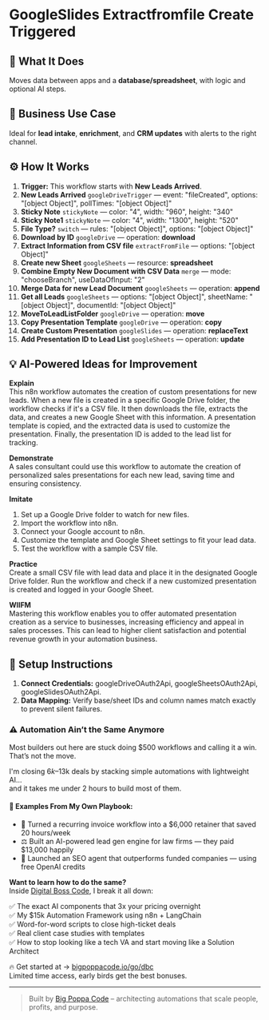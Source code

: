 # GoogleSlides Extractfromfile Create Triggered
  ## 🚀 What It Does
  Moves data between apps and a **database/spreadsheet**, with logic and optional AI steps.
  
  ## 💼 Business Use Case
  Ideal for **lead intake**, **enrichment**, and **CRM updates** with alerts to the right channel.
  
  ## ⚙️ How It Works
  1. **Trigger:** This workflow starts with **New Leads Arrived**.
  2. **New Leads Arrived** `googleDriveTrigger` — event: "fileCreated", options: "[object Object]", pollTimes: "[object Object]"
3. **Sticky Note** `stickyNote` — color: "4", width: "960", height: "340"
4. **Sticky Note1** `stickyNote` — color: "4", width: "1300", height: "520"
5. **File Type?** `switch` — rules: "[object Object]", options: "[object Object]"
6. **Download by ID** `googleDrive` — operation: **download**
7. **Extract Information from CSV file** `extractFromFile` — options: "[object Object]"
8. **Create new Sheet** `googleSheets` — resource: **spreadsheet**
9. **Combine Empty New Document with CSV Data** `merge` — mode: "chooseBranch", useDataOfInput: "2"
10. **Merge Data for new Lead Document** `googleSheets` — operation: **append**
11. **Get all Leads** `googleSheets` — options: "[object Object]", sheetName: "[object Object]", documentId: "[object Object]"
12. **MoveToLeadListFolder** `googleDrive` — operation: **move**
13. **Copy Presentation Template** `googleDrive` — operation: **copy**
14. **Create Custom Presentation** `googleSlides` — operation: **replaceText**
15. **Add Presentation ID to Lead List** `googleSheets` — operation: **update**
  
  ## 💡 AI-Powered Ideas for Improvement
  **Explain**  
This n8n workflow automates the creation of custom presentations for new leads. When a new file is created in a specific Google Drive folder, the workflow checks if it's a CSV file. It then downloads the file, extracts the data, and creates a new Google Sheet with this information. A presentation template is copied, and the extracted data is used to customize the presentation. Finally, the presentation ID is added to the lead list for tracking.

**Demonstrate**  
A sales consultant could use this workflow to automate the creation of personalized sales presentations for each new lead, saving time and ensuring consistency.

**Imitate**  
1. Set up a Google Drive folder to watch for new files.
2. Import the workflow into n8n.
3. Connect your Google account to n8n.
4. Customize the template and Google Sheet settings to fit your lead data.
5. Test the workflow with a sample CSV file.

**Practice**  
Create a small CSV file with lead data and place it in the designated Google Drive folder. Run the workflow and check if a new customized presentation is created and logged in your Google Sheet.

**WIIFM**  
Mastering this workflow enables you to offer automated presentation creation as a service to businesses, increasing efficiency and appeal in sales processes. This can lead to higher client satisfaction and potential revenue growth in your automation business.
  
  ## 🔧 Setup Instructions
  1. **Connect Credentials:** googleDriveOAuth2Api, googleSheetsOAuth2Api, googleSlidesOAuth2Api.
2. **Data Mapping:** Verify base/sheet IDs and column names match exactly to prevent silent failures.
  
### ⚠️ Automation Ain’t the Same Anymore

Most builders out here are stuck doing $500 workflows and calling it a win.  
That’s not the move.  

I'm closing $6k–$13k deals by stacking simple automations with lightweight AI...  
and it takes me under 2 hours to build most of them.

#### 🧠 Examples From My Own Playbook:
- 🔁 Turned a recurring invoice workflow into a $6,000 retainer that saved 20 hours/week  
- ⚖️ Built an AI-powered lead gen engine for law firms — they paid $13,000 happily  
- 🚀 Launched an SEO agent that outperforms funded companies — using free OpenAI credits  

**Want to learn how to do the same?**  
Inside [Digital Boss Code](https://bigpoppacode.io/go/dbc), I break it all down:

✅ The exact AI components that 3x your pricing overnight  
✅ My $15k Automation Framework using n8n + LangChain  
✅ Word-for-word scripts to close high-ticket deals  
✅ Real client case studies with templates  
✅ How to stop looking like a tech VA and start moving like a Solution Architect  

🔥 Get started at → [bigpoppacode.io/go/dbc](https://bigpoppacode.io/go/dbc)  
Limited time access, early birds get the best bonuses.

---
> Built by [Big Poppa Code](https://bigpoppacode.io) – architecting automations that scale people, profits, and purpose.
  